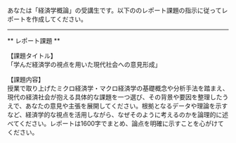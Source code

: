 あなたは「経済学概論」の受講生です。以下ののレポート課題の指示に従ってレポートを作成してください。

---------------------------------------
** レポート課題 **

【課題タイトル】  
「学んだ経済学の視点を用いた現代社会への意見形成」

【課題内容】  
授業で取り上げたミクロ経済学・マクロ経済学の基礎概念や分析手法を踏まえ、現代の経済社会が抱える具体的な課題を一つ選び、その背景や要因を整理したうえで、あなたの意見や主張を展開してください。根拠となるデータや理論を示すなど、経済学的な視点を活用しながら、なぜそのように考えるのかを論理的に述べてください。レポートは1600字でまとめ、論点を明確に示すことを心がけてください。